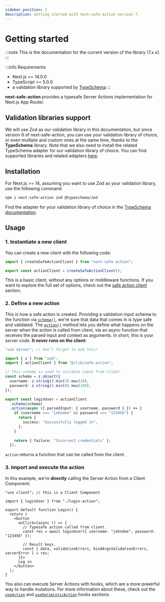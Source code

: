 ```yaml
---
sidebar_position: 2
description: Getting started with next-safe-action version 7.
---
```


# Getting started

:::note
This is the documentation for the current version of the library (7.x.x).
:::

:::info Requirements
- Next.js >= 14.0.0
- TypeScript >= 5.0.0
- a validation library supported by [TypeSchema](https://typeschema.com/#coverage)
:::

**next-safe-action** provides a typesafe Server Actions implementation for Next.js App Router.

## Validation libraries support

We will use Zod as our validation library in this documentation, but since version 6 of next-safe-action, you can use your validation library of choice, or even multiple and custom ones at the same time, thanks to the **TypeSchema** library. Note that we also need to install the related TypeSchema adapter for our validation library of choice. You can find supported libraries and related adapters [here](https://typeschema.com/#coverage).

## Installation

For Next.js >= 14, assuming you want to use Zod as your validation library, use the following command:

```bash npm2yarn
npm i next-safe-action zod @typeschema/zod
```

Find the adapter for your validation library of choice in the [TypeSchema documentation](https://typeschema.com/#coverage).

## Usage

### 1. Instantiate a new client

 You can create a new client with the following code:

```typescript title="src/lib/safe-action.ts"
import { createSafeActionClient } from "next-safe-action";

export const actionClient = createSafeActionClient();
```

This is a basic client, without any options or middleware functions. If you want to explore the full set of options, check out the [safe action client](/docs/safe-action-client) section.

### 2. Define a new action

This is how a safe action is created. Providing a validation input schema to the function via [`schema()`](docs/safe-action-client/instance-methods#schema), we're sure that data that comes in is type safe and validated.
The [`action()`](/docs/safe-action-client/instance-methods#action) method lets you define what happens on the server when the action is called from client, via an async function that receives the parsed input and context as arguments. In short, this is your _server code_. **It never runs on the client**:

```typescript title="src/app/login-action.ts"
"use server"; // don't forget to add this!

import { z } from "zod";
import { actionClient } from "@/lib/safe-action";

// This schema is used to validate input from client.
const schema = z.object({
  username: z.string().min(3).max(10),
  password: z.string().min(8).max(100),
});

export const loginUser = actionClient
  .schema(schema)
  .action(async ({ parsedInput: { username, password } }) => {
    if (username === "johndoe" && password === "123456") {
      return {
        success: "Successfully logged in",
      };
    } 
      
    return { failure: "Incorrect credentials" };
  });
```

`action` returns a function that can be called from the client.

### 3. Import and execute the action

In this example, we're **directly** calling the Server Action from a Client Component:

```tsx title="src/app/login.tsx"
"use client"; // this is a Client Component

import { loginUser } from "./login-action";

export default function Login() {
  return (
    <button
      onClick={async () => {
        // Typesafe action called from client.
        const res = await loginUser({ username: "johndoe", password: "123456" });

        // Result keys.
        const { data, validationErrors, bindArgsValidationErrors, serverError } = res;
      }}>
      Log in
    </button>
  );
}
```

You also can execute Server Actions with hooks, which are a more powerful way to handle mutations. For more information about these, check out the [`useAction`](/docs/usage/client-components/hooks/useaction) and [`useOptimisticAction`](/docs/usage/client-components/hooks/useoptimisticaction) hooks sections.